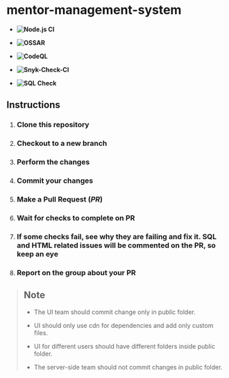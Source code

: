 ﻿# mentor-management-system

- **![Node.js CI](https://github.com/dsc-umit/mentor-management-system/workflows/Node.js%20CI/badge.svg?branch=main)**

- **![OSSAR](https://github.com/dsc-umit/mentor-management-system/workflows/OSSAR/badge.svg?branch=main)**

- **![CodeQL](https://github.com/dsc-umit/mentor-management-system/workflows/CodeQL/badge.svg?branch=main)**

- **![Snyk-Check-CI](https://github.com/dsc-umit/mentor-management-system/workflows/Snyk-Check-CI/badge.svg?branch=main)**

- **![SQL Check](https://github.com/dsc-umit/mentor-management-system/workflows/SQL%20Check/badge.svg?branch=main)**

## Instructions

1. ### Clone this repository

2. ### Checkout to a new branch

3. ### Perform the changes

4. ### Commit your changes

5. ### Make a Pull Request (**_PR_**)

6. ### Wait for checks to complete on PR

7. ### If some checks fail, see why they are failing and fix it. SQL and HTML related issues will be commented on the PR, so keep an eye

8. ### Report on the group about your PR

> ## Note
>
> - The UI team should commit change only in public folder.
>
> - UI should only use cdn for dependencies and add only custom files.
>
> - UI for different users should have different folders inside public folder.
>
> - The server-side team should not commit changes in public folder.
